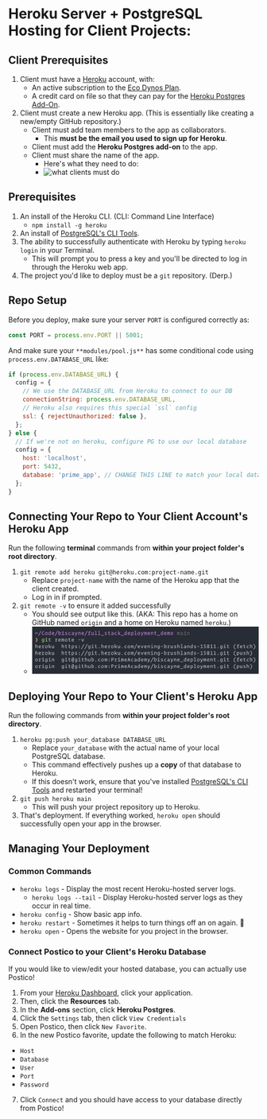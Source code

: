 # Heroku Server + PostgreSQL Hosting for Client Projects:

## Client Prerequisites

1. Client must have a [Heroku](https://www.heroku.com/) account, with:
    * An active subscription to the [Eco Dynos Plan](https://devcenter.heroku.com/articles/eco-dyno-hours#subscribing-to-the-eco-dynos-plan).
    * A credit card on file so that they can pay for the [Heroku Postgres Add-On](https://devcenter.heroku.com/categories/heroku-postgres).
2. Client must create a new Heroku app. (This is essentially like creating a new/empty GitHub repository.)
    * Client must add team members to the app as collaborators.
        * This **must be the email you used to sign up for Heroku**.
    * Client must add the **Heroku Postgres add-on** to the app.
    * Client must share the name of the app.
        * Here's what they need to do:
        * ![what clients must do](./client_heroku_walkthrough.gif)

## Prerequisites

1. An install of the Heroku CLI. (CLI: Command Line Interface)
    * `npm install -g heroku`
2. An install of [PostgreSQL's CLI Tools](https://postgresapp.com/documentation/cli-tools.html).
3. The ability to successfully authenticate with Heroku by typing `heroku login` in your Terminal.
    * This will prompt you to press a key and you'll be directed to log in through the Heroku web app.
4. The project you'd like to deploy must be a `git` repository. (Derp.)

## Repo Setup

Before you deploy, make sure your server `PORT` is configured correctly as:

```JavaScript
const PORT = process.env.PORT || 5001;
```

And make sure your `**modules/pool.js**` has some conditional code using `process.env.DATABASE_URL` like:

```js
if (process.env.DATABASE_URL) {
  config = {
    // We use the DATABASE_URL from Heroku to connect to our DB
    connectionString: process.env.DATABASE_URL,
    // Heroku also requires this special `ssl` config
    ssl: { rejectUnauthorized: false },
  };
} else {
  // If we're not on heroku, configure PG to use our local database
  config = {
    host: 'localhost',
    port: 5432,
    database: 'prime_app', // CHANGE THIS LINE to match your local database name!
  };
}
```

## Connecting Your Repo to Your Client Account's Heroku App

Run the following **terminal** commands from **within your project folder's root directory**.

1. `git remote add heroku git@heroku.com:project-name.git`
    * Replace `project-name` with the name of the Heroku app that the client created.
    * Log in in if prompted.
2. `git remote -v` to ensure it added successfully
    * You should see output like this. (AKA: This repo has a home on GitHub named `origin` and a home on Heroku named `heroku`.)
    * ![screenshot of git remotes](./heroku_remote.png)


## Deploying Your Repo to Your Client's Heroku App

Run the following commands from **within your project folder's root directory**.

1. `heroku pg:push your_database DATABASE_URL`
    * Replace `your_database` with the actual name of your local PostgreSQL database.
    * This command effectively pushes up a **copy** of that database to Heroku.
    * If this doesn't work, ensure that you've installed [PostgreSQL's CLI Tools](https://postgresapp.com/documentation/cli-tools.html) and restarted your terminal!
2. `git push heroku main`
    * This will push your project repository up to Heroku.
3. That's deployment. If everything worked, `heroku open` should successfully open your app in the browser.


## Managing Your Deployment

### Common Commands

- `heroku logs` - Display the most recent Heroku-hosted server logs.
    - `heroku logs --tail` - Display Heroku-hosted server logs as they occur in real time.
- `heroku config` - Show basic app info.
- `heroku restart` - Sometimes it helps to turn things off an on again. 🙂
- `heroku open` - Opens the website for you project in the browser.


### Connect Postico to your Client's Heroku Database

If you would like to view/edit your hosted database, you can actually use Postico!

1. From your [Heroku Dashboard](https://dashboard.heroku.com/apps), click your application.
2. Then, click the **Resources** tab.
3. In the **Add-ons** section, click **Heroku Postgres**.
4. Click the `Settings` tab, then click `View Credentials`
5. Open Postico, then click `New Favorite`.
6. In the new Postico favorite, update the following to match Heroku:
  - `Host`
  - `Database`
  - `User`
  - `Port`
  - `Password`
7. Click `Connect` and you should have access to your database directly from Postico!

